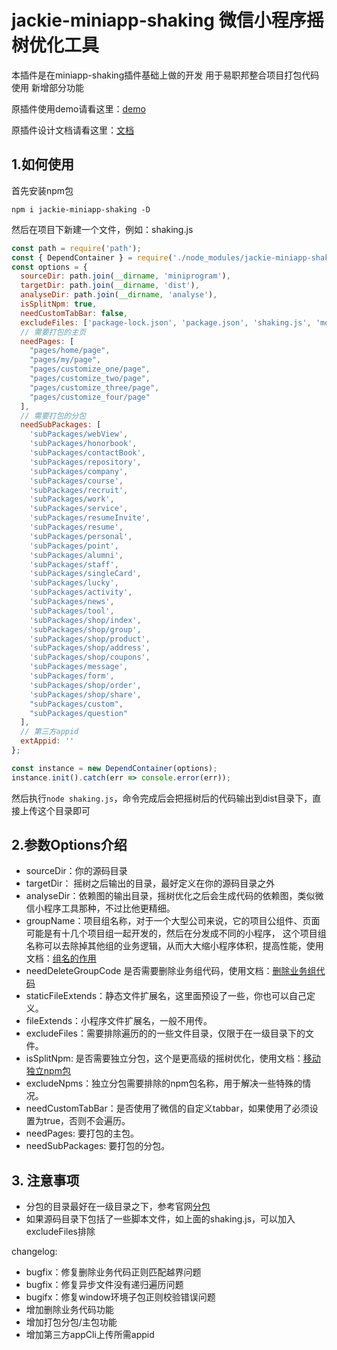 # jackie-miniapp-shaking 微信小程序摇树优化工具
本插件是在miniapp-shaking插件基础上做的开发 用于易职邦整合项目打包代码使用
新增部分功能

原插件使用demo请看这里：[demo](https://github.com/tumblingG/miniapp-shaking-demo)

原插件设计文档请看这里：[文档](https://blog.csdn.net/qq_28506819/category_12079342.html)

## 1.如何使用
 首先安装npm包
```
npm i jackie-miniapp-shaking -D
```
然后在项目下新建一个文件，例如：shaking.js
```javascript
const path = require('path');
const { DependContainer } = require('./node_modules/jackie-miniapp-shaking');
const options = {
  sourceDir: path.join(__dirname, 'miniprogram'),
  targetDir: path.join(__dirname, 'dist'),
  analyseDir: path.join(__dirname, 'analyse'),
  isSplitNpm: true,
  needCustomTabBar: false,
  excludeFiles: ['package-lock.json', 'package.json', 'shaking.js', 'mock.config.json'],
  // 需要打包的主页
  needPages: [
    "pages/home/page",
    "pages/my/page",
    "pages/customize_one/page",
    "pages/customize_two/page",
    "pages/customize_three/page",
    "pages/customize_four/page"
  ], 
  // 需要打包的分包
  needSubPackages: [
    'subPackages/webView',
    'subPackages/honorbook',
    'subPackages/contactBook',
    'subPackages/repository',
    'subPackages/company',
    'subPackages/course',
    'subPackages/recruit',
    'subPackages/work',
    'subPackages/service',
    'subPackages/resumeInvite',
    'subPackages/resume',
    'subPackages/personal',
    'subPackages/point',
    'subPackages/alumni',
    'subPackages/staff',
    'subPackages/singleCard',
    'subPackages/lucky',
    'subPackages/activity',
    'subPackages/news',
    'subPackages/tool',
    'subPackages/shop/index',
    'subPackages/shop/group',
    'subPackages/shop/product',
    'subPackages/shop/address',
    'subPackages/shop/coupons',
    'subPackages/message',
    'subPackages/form',
    'subPackages/shop/order',
    'subPackages/shop/share',
    "subPackages/custom",
    "subPackages/question"
  ],
  // 第三方appid
  extAppid: ''
};

const instance = new DependContainer(options);
instance.init().catch(err => console.error(err));
```
然后执行`node shaking.js`，命令完成后会把摇树后的代码输出到dist目录下，直接上传这个目录即可

## 2.参数Options介绍
 - sourceDir：你的源码目录
 - targetDir： 摇树之后输出的目录，最好定义在你的源码目录之外
 - analyseDir：依赖图的输出目录，摇树优化之后会生成代码的依赖图，类似微信小程序工具那种，不过比他更精细。
 - groupName：项目组名称，对于一个大型公司来说，它的项目公组件、页面可能是有十几个项目组一起开发的，然后在分发成不同的小程序，
 这个项目组名称可以去除掉其他组的业务逻辑，从而大大缩小程序体积，提高性能，使用文档：[组名的作用](https://blog.csdn.net/qq_28506819/article/details/127712605)
 - needDeleteGroupCode 是否需要删除业务组代码，使用文档：[删除业务组代码](https://blog.csdn.net/qq_28506819/article/details/127983251)
 - staticFileExtends：静态文件扩展名，这里面预设了一些，你也可以自己定义。
 - fileExtends：小程序文件扩展名，一般不用传。
 - excludeFiles：需要排除遍历的的一些文件目录，仅限于在一级目录下的文件。
 - isSplitNpm: 是否需要独立分包，这个是更高级的摇树优化，使用文档：[移动独立npm包](https://developers.weixin.qq.com/miniprogram/dev/framework/subpackages/basic.html)
 - excludeNpms：独立分包需要排除的npm包名称，用于解决一些特殊的情况。
 - needCustomTabBar：是否使用了微信的自定义tabbar，如果使用了必须设置为true，否则不会遍历。
 - needPages: 要打包的主包。
 - needSubPackages: 要打包的分包。

## 3. 注意事项
 - 分包的目录最好在一级目录之下，参考官网[分包](https://developers.weixin.qq.com/miniprogram/dev/framework/subpackages/basic.html)
 - 如果源码目录下包括了一些脚本文件，如上面的shaking.js，可以加入excludeFiles排除

changelog:
 - bugfix：修复删除业务代码正则匹配越界问题
 - bugfix：修复异步文件没有递归遍历问题
 - bugifx：修复window环境子包正则校验错误问题
 - 增加删除业务代码功能
 - 增加打包分包/主包功能
 - 增加第三方appCli上传所需appid